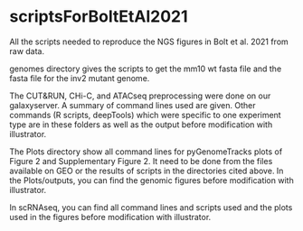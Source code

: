 # scriptsForBoltEtAl2021

All the scripts needed to reproduce the NGS figures in Bolt et al. 2021 from raw data.

genomes directory gives the scripts to get the mm10 wt fasta file and the fasta file for the inv2 mutant genome.

The CUT&RUN, CHi-C, and ATACseq preprocessing were done on our galaxyserver. A summary of command lines used are given. Other commands (R scripts, deepTools) which were specific to one experiment type are in these folders as well as the output before modification with illustrator.

The Plots directory show all command lines for pyGenomeTracks plots of Figure 2 and Supplementary Figure 2. It need to be done from the files available on GEO or the results of scripts in the directories cited above. In the Plots/outputs, you can find the genomic figures before modification with illustrator.

In scRNAseq, you can find all command lines and scripts used and the plots used in the figures before modification with illustrator.
